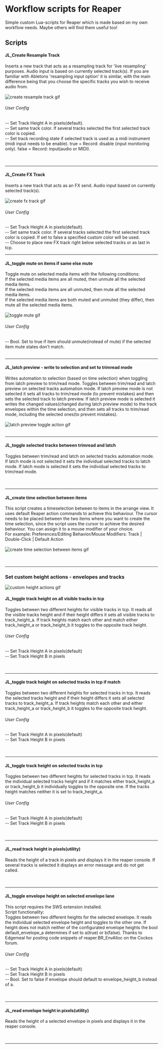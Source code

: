 # Workflow scripts for Reaper
Simple custom Lua-scripts for Reaper which is made based on my own workflow needs. Maybe others will find them useful too!

## Scripts

#### JL_Create Resample Track
Inserts a new track that acts as a resampling track for 'live resampling' purposes. Audio input is based on currently selected track(s). If you are familiar with Abletons 'resampling input option' it is similar, with the main difference being that you choose the specific tracks you wish to receive audio from.<br>
<br>
![create resample track gif](/gifs/JL_Create%20Resample%20Track.gif)
<br>
###### User Config<br>
-- Set Track Height A in pixels(default).<br>
-- Set same track color. If several tracks selected the first selected track color is copied.<br>
-- Set track recording state if selected track is used as a midi instrument (midi input needs to be enable). true = Record: disable (input monitoring only). false = Record: input(audio or MIDI).<br>
<br>
<br>

-------
#### JL_Create FX Track
Inserts a new track that acts as an FX send. Audio input based on currently selected track(s).<br>
<br>
![create fx track gif](/gifs/JL_Create%20FX%20Track.gif)
<br>
###### User Config<br>
-- Set Track Height A in pixels(default).<br>
-- Set same track color. If several tracks selected the first selected track color is copied. If set to false a specified custom color will be used.<br>
-- Choose to place new FX track right below selected tracks or as last in tcp.
<br>

-------
#### JL_toggle mute on items if same else mute
Toggle mute on selected media items with the following conditions: <br>
If the selected media items are all muted, then unmute all the selected media items.<br>
If the selected media items are all unmuted, then mute all the selected media items.<br>
If the selected media items are both muted and unmuted (they differ), then mute all the selected media items.<br>
<br>
![toggle mute gif](/gifs/JL_toggle%20mute%20on%20items%20if%20same%20else%20mute.gif)
<br>
###### User Config<br>
-- Bool. Set to true if item should unmute(instead of mute) if the selected item mute states don't match.
<br>
<br>

-------

#### JL_latch preview - write to selection and set to trimread mode
Writes automation to selection (based on time selection) when toggling from latch preview to trim/read mode. Toggles between trim/read and latch preview on selected tracks automation mode. If latch preview mode is not selected it sets all tracks to trim/read mode (to prevent mistakes) and then sets the selected track to latch preview. If latch preview mode is selected it writes the changed values(changed during latch preview mode) to the track envelopes within the time selection, and then sets all tracks to trim/read mode, including the selected ones(to prevent mistakes).<br>
<br>
![latch preview toggle action gif](/gifs/JL_latch%20preview%20-%20write%20to%20selection%20and%20set%20to%20trimread%20mode.gif)
<br>
<br>

-------

#### JL_toggle selected tracks between trimread and latch
Toggles between trim/read and latch on selected tracks automation mode. If latch mode is not selected it sets the individual selected tracks to latch mode. If latch mode is selected it sets the individual selected tracks to trim/read mode.<br>
<br>
<br>

-------

#### JL_create time selection between items
This script creates a timeselection between to items in the arrange view. It uses default Reaper action commands to achieve this behaviour. The cursor needs to be placed between the two items where you want to create the time selection, since the script uses the cursor to achieve the desired behaviour. You can assign it to a mouse modifier of your choice.<br>
For example: Preferences/Editing Behavior/Mouse Modifiers: Track | Double-Click | Default Action<br>
<br>
![create time selection between items gif](/gifs/JL_create%20time%20selection%20between%20items.gif)
<br>
<br>
<br>

-------
### Set custom height actions - envelopes and tracks
![custom height actions gif](/gifs/JL_Set%20custom%20height%20actions%20-%20envelopes%20and%20tracks.gif)
<br>

#### JL_toggle track height on all visible tracks in tcp
Toggles between two different heights for visible tracks in tcp. It reads all the visible tracks height and if their height differs it sets all visible tracks to track_height_a. If track heights match each other and match either track_height_a or track_height_b it toggles to the opposite track height.
###### User Config<br>
-- Set Track Height A in pixels(default)<br>
-- Set Track Height B in pixels<br>
<br>
<br>

-------
#### JL_toggle track height on selected tracks in tcp if match
Toggles between two different heights for selected tracks in tcp. It reads the selected tracks height and if their height differs it sets all selected tracks to track_height_a. If track heights match each other and either track_height_a or track_height_b it toggles to the opposite track height.
###### User Config<br>
-- Set Track Height A in pixels(default)<br>
-- Set Track Height B in pixels<br>
<br>
<br>

-------

#### JL_toggle track height on selected tracks in tcp
Toggles between two different heights for selected tracks in tcp. It reads the individual selected tracks height and if it matches either track_height_a or track_height_b it individually toggles to the opposite one. If the tracks height matches neither it is set to track_height_a.<br>
###### User Config<br>
-- Set Track Height A in pixels(default)<br>
-- Set Track Height B in pixels<br>
<br>
<br>

-------

#### JL_read track height in pixels(utility)
Reads the height of a track in pixels and displays it in the reaper console. If several tracks is selected it displays an error message and do not get called.<br>
<br>
<br>

-------

#### JL_toggle envelope height on selected envelope lane
This script requires the SWS extension installed.<br>
Script functionality:<br>
Toggles between two different heights for the selected envelope. It reads the individual selected envelope height and toggles to the other one. If height does not match neither of the configurated envelope heights the bool default_envelope_a determines if set to a(true) or b(false). Thanks to Edgemeal for posting code snippets of reaper.BR_EnvAlloc on the Cockos forum.
###### User Config<br>
-- Set Track Height A in pixels(default)<br>
-- Set Track Height B in pixels<br>
-- Bool. Set to false if envelope should default to envelope_height_b instead of a.<br>
<br>
<br>

-------
#### JL_read envelope height in pixels(utility)
Reads the height of a selected envelope in pixels and displays it in the reaper console.<br>
<br>
<br>

-------
